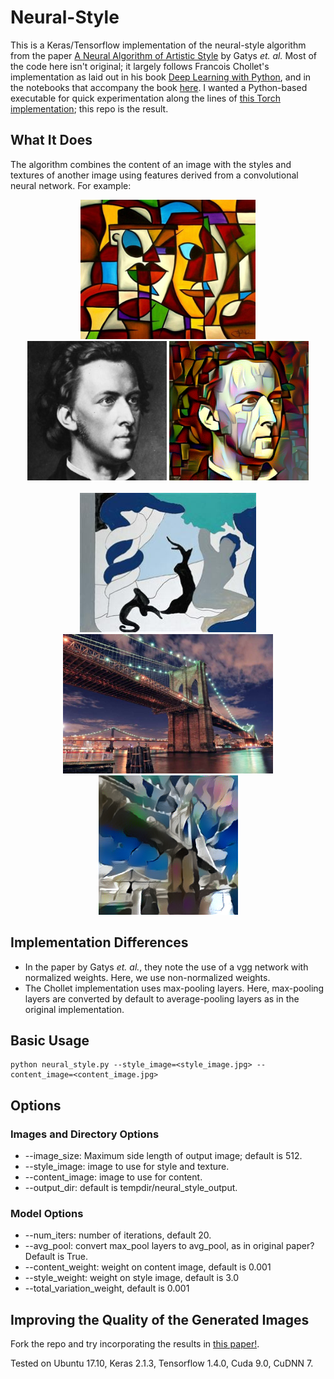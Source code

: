 # Neural-Style

This is a Keras/Tensorflow implementation of the neural-style algorithm from the paper [A Neural Algorithm of Artistic Style](http://arxiv.org/abs/1508.06576) by Gatys *et. al.* Most of the code here isn't original; it largely follows Francois Chollet's implementation as laid out in his book [Deep Learning with Python](https://www.manning.com/books/deep-learning-with-python?a_aid=keras&a_bid=76564dff), and in the notebooks that accompany the book [here](https://github.com/fchollet/deep-learning-with-python-notebooks). I wanted a Python-based executable for quick experimentation along the lines of [this Torch implementation](https://github.com/jcjohnson/neural-style); this repo is the result.

## What It Does
The algorithm combines the content of an image with the styles and textures of another image using features derived from a convolutional neural network. For example:
<div align="center">
  <img src="https://github.com/jwjohnson314/neural-style/blob/master/images/cubist_9.jpg" height="223px">
  <img src="https://github.com/jwjohnson314/neural-style/blob/master/images/chopin.jpg" height="223px">
  <img src="https://github.com/jwjohnson314/neural-style/blob/master/images/cubist_chopin.png" height="223">
</div>

<br>

<div align="center">
  <img src="https://github.com/jwjohnson314/neural-style/blob/master/images/il_peccato.jpg" height="223px">
  <img src="https://github.com/jwjohnson314/neural-style/blob/master/images/brooklyn_bridge.jpg" height="223px">
  <img src="https://github.com/jwjohnson314/neural-style/blob/master/images/il_brooklyn.png" height="223">
</div>

## Implementation Differences

* In the paper by Gatys *et. al.*, they note the use of a vgg network with normalized weights. Here, we use non-normalized weights. 
* The Chollet implementation uses max-pooling layers. Here, max-pooling layers are converted by default to average-pooling layers as in the original implementation. 

## Basic Usage

```
python neural_style.py --style_image=<style_image.jpg> --content_image=<content_image.jpg>
```

## Options

### Images and Directory Options
* --image_size: Maximum side length of output image; default is 512.
* --style_image: image to use for style and texture.
* --content_image: image to use for content.
* --output_dir: default is tempdir/neural_style_output. 

### Model Options
* --num_iters: number of iterations, default 20.
* --avg_pool: convert max_pool layers to avg_pool, as in original paper? Default is True.
* --content_weight: weight on content image, default is 0.001
* --style_weight: weight on style image, default is 3.0
* --total_variation_weight, default is 0.001

## Improving the Quality of the Generated Images
Fork the repo and try incorporating the results in [this paper!](https://arxiv.org/abs/1611.07865).

Tested on Ubuntu 17.10, Keras 2.1.3, Tensorflow 1.4.0, Cuda 9.0, CuDNN 7.
